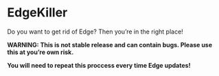 # EdgeKiller

Do you want to get rid of Edge? Then you’re in the right place!

__WARNING: This is not stable release and can contain bugs. Please use this at you’re own risk.__

__You will need to repeat this proccess every time Edge updates!__
